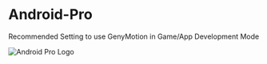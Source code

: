 # Android-Pro
Recommended Setting to use GenyMotion in Game/App Development Mode

![Android Pro Logo](https://i.ibb.co/26vJR4k/Android-Logo-1.png)
